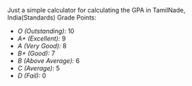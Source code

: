 Just a simple calculator for calculating the GPA in TamilNade, India(Standards)
Grade Points:
                <ul>
                    <li><i>O (Outstanding):</i> 10</li>
                    <li><i>A+ (Excellent):</i> 9</li>
                    <li><i>A (Very Good):</i> 8</li>
                    <li><i>B+ (Good):</i> 7</li>
                    <li><i>B (Above Average):</i> 6</li>
                    <li><i>C (Average):</i> 5</li>
                    <li><i>D (Fail):</i> 0</li>
                </ul>